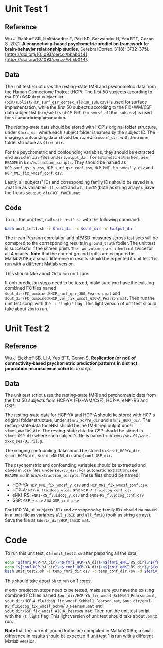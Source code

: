 # Unit Test 1

## Reference

Wu J, Eickhoff SB, Hoffstaedter F, Patil KR, Schwender H, Yeo BTT, Genon S. 2021. **A connectivity-based psychometric prediction framework for brain-behavior relationship studies**. Cerebral Cortex. 31(8): 3732-3751. [https://doi.org/10.1093/cercor/bhab044](https://doi.org/10.1093/cercor/bhab044).

## Data

The unit test script uses the resting-state fMRI and psychometric data from the Human Connectome Project (HCP). The first 50 subjects according to the FIX+GSR data subject list (`bin/sublist/HCP_surf_gsr_cortex_allRun_sub.csv`) is used for surface implementation, while the first 50 subjects according to the FIX+WM/CSF data subject list (`bin/sublist/HCP_MNI_fix_wmcsf_allRun_sub.csv`) is used for volumetric implementation.

The resting-state data should be stored with HCP's original folder structure, under `$fmri_dir` where each subject folder is named by the subject ID. The imaging confounding data should be stored in `$conf_dir`, with the same folder structure as `$fmri_dir`.

For the psychometric and confounding variables, they should be extracted and saved in .csv files under `$output_dir`. For automatic extraction, see `README` in `bin/extraction_scripts`. They should be named as `HCP_surf_gsr_y.csv`, `HCP_surf_gsr_conf.csv`, `HCP_MNI_fix_wmcsf_y.csv` and `HCP_MNI_fix_wmcsf_conf.csv`.

Lastly, all subjects' IDs and corresponding family IDs should be saved in a .mat file as variables `all_subID` and `all_famID` (both as string arrays). Save the file as `$output_dir/HCP_famID.mat`. 

## Code

To run the unit test, call `unit_test1.sh` with the following command:

```bash
bash unit_test1.sh -i $fmri_dir -c $conf_dir -o $output_dir
``` 

The mean Pearson correlation and nRMSD measures across test sets will be comapred to the corresponding results in `ground_truth` fodler. The unit test is successful if the screen prints `The two volumes are identical` twice for all 4 results. **Note** that the current ground truths are computed in Matlab2018b; a small difference in results should be expected if unit test 1 is run with a different Matlab version.

This should take about `7h` to run on 1 core.

If only prediction steps need to be tested, make sure you have the existing combined FC files named `$out_dir/FC_combined/HCP_surf_gsr_300_Pearson.mat` and `$out_dir/FC_combined/HCP_vol_fix_wmcsf_AICHA_Pearson.mat`. Then run the unit test script with the `-t 'light'` flag. This light version of unit test should take about `20m` to run.

# Unit Test 2

## Reference 

Wu J, Eickhoff SB, Li J, Yeo BTT, Genon S. **Replication (or not) of connectivity-based psychometric prediction patterns in distinct population neuroscience cohorts**. *In prep.*

## Data

The unit test script uses the resting-state fMRI and psychometric data from the first 50 subjects from HCP-YA (FIX+WM/CSF), HCP-A, eNKI-RS and GSP.

The resting-state data for HCP-YA and HCP-A should be stored with HCP's original folder structure, under `$fmri_HCPYA_dir` and `$fmri_HCPA_dir`. The resting-state data for eNKI should be the fMRIprep output under `$fmri_eNKIRS_dir`. The resting-state data for GSP should be stored in `$fmri_GSP_dir` where each subject's file is named `sub-xxxx/ses-01/wsub-xxxx_ses-01.nii.g`.

The imaging confounding data should be stored in `$conf_HCPYA_dir`, `$conf_HCPA_dir`, `$conf_eNKIRS_dir` and `$conf_GSP_dir`.

The psychometric and confounding variables should be extracted and saved in .csv files under `$deriv_dir`. For automatic extraction, see `README.md` in `bin/extraction_scripts`. These files should be named:

- HCP-YA: `HCP_MNI_fix_wmcsf_y.csv` and `HCP_MNI_fix_wmcsf_conf.csv`. 
- HCP-A: `HCP-A_fluidcog_y.csv` and `HCP-A_fluidcog_conf.csv`
- eNKI-RS: `eNKI-RS_fluidcog_y.csv` and `eNKI-RS_fluidcog_conf.csv`
- GSP: `GSP_y.csv` and `GSP_conf.csv`

For HCP-YA, all subjects' IDs and corresponding family IDs should be saved in a .mat file as variables `all_subID` and `all_famID` (both as string arrays). Save the file as `$deriv_dir/HCP_famID.mat`.

# Code

To run this unit test, call `unit_test2.sh` after preparing all the data:

```bash
echo "${fmri_HCP-YA_dir}\n${fmri_HCP-YA_dir}\n${fmri_eNKI-RS_dir}\n${fmri_GSP_dir}" > temp_fmri_dir.csv
echo "${conf_HCP-YA_dir}\n${conf_HCP-YA_dir}\n${conf_eNKI-RS_dir}\n${conf_GSP_dir}" > temp_conf_dir.csv
bash unit_test2.sh -i temp_fmri_dir.csv -c temp_conf_dir.csv -d $deriv_dir -o $output_dir
```

This should take about `6h` to run on 1 cores.

If only prediction steps need to be tested, make sure you have the existing combined FC files named `$out_dir/HCP-YA_fix_wmcsf_SchMel1_Pearson.mat`, `$out_dir/HCP-A_fluidcog_fix_wmcsf_SchMel1_Pearson.mat`, `$out_dir/eNKI-RS_fluidcog_fix_wmcsf_SchMel3_Pearson.mat` and `$out_dir/GSP_fix_wmcsf_AICHA_Pearson.mat`. Then run the unit test script with the `-t light` flag. This light version of unit test should take about `35m` to run.

**Note** that the current ground truths are computed in Matlab2018b; a small difference in results should be expected if unit test 1 is run with a different Matlab version.